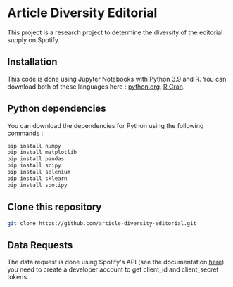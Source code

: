 # Article Diversity Editorial

This project is a research project to determine the diversity of the editorial supply on Spotify.

## Installation

This code is done using Jupyter Notebooks with Python 3.9 and R. You can download both of these languages here : [python.org](https://www.python.org/downloads/release/python-3919/), [R Cran](https://cran.r-project.org/).

## Python dependencies

You can download the dependencies for Python using the following commands :

```bash
pip install numpy
pip install matplotlib
pip install pandas
pip install scipy
pip install selenium
pip install sklearn
pip install spotipy
```

## Clone this repository

```bash
git clone https://github.com/article-diversity-editorial.git
```

## Data Requests

The data request is done using Spotify's API (see the documentation [here](https://developer.spotify.com/documentation/web-api)) you need to create a developer account to get client_id and client_secret tokens.

